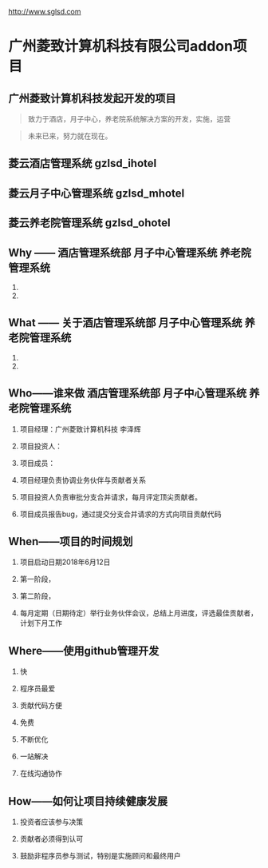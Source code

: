 ﻿http://www.sglsd.com

# 广州菱致计算机科技有限公司addon项目


## 广州菱致计算机科技发起开发的项目

> 致力于酒店，月子中心，养老院系统解决方案的开发，实施，运营

> 未来已来，努力就在现在。

## 菱云酒店管理系统 gzlsd_ihotel
## 菱云月子中心管理系统 gzlsd_mhotel
## 菱云养老院管理系统 gzlsd_ohotel



## Why —— 酒店管理系统部 月子中心管理系统  养老院管理系统

1. 

2. 


## What —— 关于酒店管理系统部 月子中心管理系统  养老院管理系统

1.  

2.  



## Who——谁来做 酒店管理系统部 月子中心管理系统  养老院管理系统

1. 项目经理：广州菱致计算机科技 李泽辉

2. 项目投资人：

3. 项目成员：

4. 项目经理负责协调业务伙伴与贡献者关系

5. 项目投资人负责审批分支合并请求，每月评定顶尖贡献者。

6. 项目成员报告bug，通过提交分支合并请求的方式向项目贡献代码

## When——项目的时间规划

1. 项目启动日期2018年6月12日

2. 第一阶段，

3. 第二阶段，

4. 每月定期（日期待定）举行业务伙伴会议，总结上月进度，评选最佳贡献者，计划下月工作

## Where——使用github管理开发

1. 快

2. 程序员最爱

3. 贡献代码方便

4. 免费

5. 不断优化

6. 一站解决

7. 在线沟通协作

## How——如何让项目持续健康发展

1. 投资者应该参与决策

2. 贡献者必须得到认可

3. 鼓励非程序员参与测试，特别是实施顾问和最终用户



